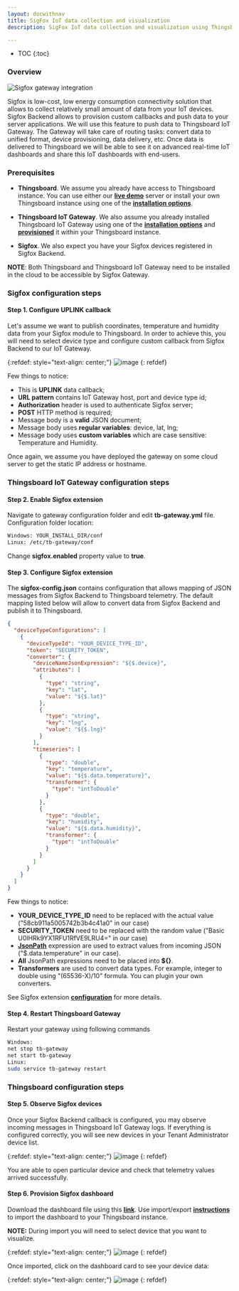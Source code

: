 ```yaml
---
layout: docwithnav
title: SigFox IoT data collection and visualization
description: SigFox IoT data collection and visualization using Thingsboard IoT Gateway

---
```


* TOC
{:toc}

### Overview

![Sigfox gateway integration](/images/gateway/sigfox/sigfox-gateway-integration.svg)

Sigfox is low-cost, low energy consumption connectivity solution that allows to collect relatively small amount of data from your IoT devices.
Sigfox Backend allows to provision custom callbacks and push data to your server applications. We will use this feature to push data to Thingsboard IoT Gateway.
The Gateway will take care of routing tasks: convert data to unified format, device provisioning, data delivery, etc.
Once data is delivered to Thingsboard we will be able to see it on advanced real-time IoT dashboards and share this IoT dashboards with end-users. 
 
### Prerequisites 

 - **Thingsboard**. We assume you already have access to Thingsboard instance. 
You can use either our [**live demo**](/docs/user-guide/live-demo/) server or install your own Thingsboard instance using one of the [**installation options**](/docs/user-guide/install/installation-options/).

 - **Thingsboard IoT Gateway**. We also assume you already installed Thingsboard IoT Gateway using one of the [**installation options**](/docs/iot-gateway/installation/) and [**provisioned**](/docs/iot-gateway/getting-started/#step-3-gateway-provisioning) it within your Thingsboard instance.
  
 - **Sigfox**. We also expect you have your Sigfox devices registered in Sigfox Backend.
 
**NOTE**: Both Thingsboard and Thingsboard IoT Gateway need to be installed in the cloud to be accessible by Sigfox Gateway. 

### Sigfox configuration steps

#### Step 1. Configure UPLINK callback

Let's assume we want to publish coordinates, temperature and humidity data from your Sigfox module to Thingsboard.
In order to achieve this, you will need to select device type and configure custom callback from Sigfox Backend to our IoT Gateway.

{:refdef: style="text-align: center;"}
![image](/images/gateway/sigfox/4.sigfox_device_type_callback_configuration.jpg)
{: refdef}

Few things to notice:

 - This is **UPLINK** data callback;
 - **URL pattern** contains IoT Gateway host, port and device type id;
 - **Authorization** header is used to authenticate Sigfox server;
 - **POST** HTTP method is required;
 - Message body is a **valid** JSON document;
 - Message body uses **regular variables**: device, lat, lng;
 - Message body uses **custom variables** which are case sensitive: Temperature and Humidity.

Once again, we assume you have deployed the gateway on some cloud server to get the static IP address or hostname.

### Thingsboard IoT Gateway configuration steps

#### Step 2. Enable Sigfox extension

Navigate to gateway configuration folder and edit **tb-gateway.yml** file.
Configuration folder location:

```bash
Windows: YOUR_INSTALL_DIR/conf
Linux: /etc/tb-gateway/conf
```

Change **sigfox.enabled** property value to **true**.

#### Step 3. Configure Sigfox extension

The **sigfox-config.json** contains configuration that allows mapping of JSON messages from Sigfox Backend to Thingsboard telemetry.
The default mapping listed below will allow to convert data from Sigfox Backend and publish it to Thingsboard.  
 
```json
{
  "deviceTypeConfigurations": [
    {
      "deviceTypeId": "YOUR_DEVICE_TYPE_ID",
      "token": "SECURITY_TOKEN",
      "converter": {
        "deviceNameJsonExpression": "${$.device}",
        "attributes": [
          {
            "type": "string",
            "key": "lat",
            "value": "${$.lat}"
          },
          {
            "type": "string",
            "key": "lng",
            "value": "${$.lng}"
          }
        ],
        "timeseries": [
          {
            "type": "double",
            "key": "temperature",
            "value": "${$.data.temperature}",
            "transformer": {
              "type": "intToDouble"
            }
          },
          {
            "type": "double",
            "key": "humidity",
            "value": "${$.data.humidity}",
            "transformer": {
              "type": "intToDouble"
            }
          }
        ]
      }
    }
  ]
}
```

Few things to notice:

 - **YOUR_DEVICE_TYPE_ID** need to be replaced with the actual value ("58cb911a5005742b3b4c41a0" in our case)
 - **SECURITY_TOKEN** need to be replaced with the random value ("Basic U0lHRk9YX1RFU1RfVE9LRU4=" in our case)
 - **[JsonPath](https://github.com/jayway/JsonPath)** expression are used to extract values from incoming JSON ("$.data.temperature" in our case).
 - **All** JsonPath expressions need to be placed into **${}**.
 - **Transformers** are used to convert data types. For example, integer to double using "(65536-X)/10" formula. You can plugin your own converters.
 
See Sigfox extension [**configuration**](/docs/iot-gateway/sigfox/) for more details.

#### Step 4. Restart Thingsboard Gateway

Restart your gateway using following commands

```bash
Windows: 
net stop tb-gateway
net start tb-gateway
Linux: 
sudo service tb-gateway restart
```

### Thingsboard configuration steps

#### Step 5. Observe Sigfox devices

Once your Sigfox Backend callback is configured, you may observe incoming messages in Thingsboard IoT Gateway logs.
If everything is configured correctly, you will see new devices in your Tenant Administrator device list.

{:refdef: style="text-align: center;"}
![image](/images/gateway/sigfox/devices.png)
{: refdef}

You are able to open particular device and check that telemetry values arrived successfully.

#### Step 6. Provision Sigfox dashboard

Download the dashboard file using this [**link**](/docs/samples/sigfox/sigfox_dashboard.json). 
Use import/export [**instructions**](/docs/user-guide/ui/dashboards/#dashboard-importexport) to import the dashboard to your Thingsboard instance.

**NOTE:** During import you will need to select device that you want to visualize.

{:refdef: style="text-align: center;"}
![image](/images/gateway/sigfox/dashboard-import.png)
{: refdef}

Once imported, click on the dashboard card to see your device data:

{:refdef: style="text-align: center;"}
![image](/images/gateway/sigfox/dashboard-card.png)
{: refdef}





